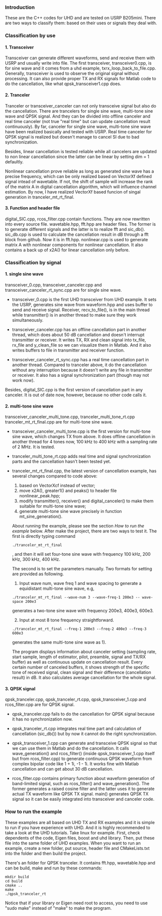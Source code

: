 ### Introduction
These are the C++ codes for UHD and are tested on USRP B205mini. There are two ways to classify them: based on their uses or signals they deal with. 

### Classification by use
#### 1. Transceiver
Transceiver can generate different waveforms, send and receive them with USRP and usually write into file. The first transceiver, transceiver0.cpp, is for sine wave and it comes from a uhd example, txrx_loop_back_to_file.cpp. Generally, transceiver is used to observe the original signal without processing. It can also provide proper TX and RX signals for Matlab code to do the cancellation, like what qpsk\_transceiver1.cpp does.

#### 2. Tranceler
Tranceler or transceiver\_canceler can not only transceive signal but also do the cancellation. There are trancelers for single sine wave, multi-tone sine wave and QPSK signal. And they can be divided into offline canceler and real time canceler (not true "real time" but can update cancellation result continuously). By far, canceler for single sine wave, multi-tone sine wave have been realized basically and tested with USRP. Real time canceler for QPSK signal is realized but doesn't manage to cancel SI due to bad synchronization.

Besides, linear cancellation is tested reliable while all cancelers are updated to non linear cancellation since the latter can be linear by setting dim = 1 defaultly. 

Nonlinear cancellation prove reliable as long as generated sine wave has a precise frequency, which can be only realized based on VectorXf defined signal intead of wavetable. If not, the shift of sample will increase the rank of the matrix A in digital cancellation algorithm, which will influence channel estimation. By now, I have realized VectorXf based funcion of singal generation in tranceler_mt_rt\_final.  

#### 3. Function and header file
digital\_SIC.cpp, rcos\_filter.cpp contain functions. They are now rewritten into every source file.
wavetable.hpp, fft.hpp are header files. The former is to generate different signals and the latter is to realize fft and sic\_db().
sic\_db.cpp is used to calculate the cancellation result in dB through a fft block from github. Now it is in fft.hpp.
nonlinear.cpp is used to generate matrix A with nonlinear components for nonlinear cancellation. It also contains a back up of x2A() for linear cancellation only before.

### Classification by signal
#### 1. single sine wave
transceiver\_0.cpp, transceiver\_canceler.cpp and transceiver_canceler_rt\_sync.cpp are for single sine wave. 

* transceiver\_0.cpp is the first UHD transceiver from UHD example. It sets the USRP, generates sine wave from waveform.hpp and uses buffer to send and receive signal. Receiver, recv_to_file(), is in the main thread while transmitter() is in another thread to make sure they work simultaneously. 

* transceiver\_canceler.cpp has an offline cancellation part in another thread, which does about 50 dB cancellation and doesn't interrupt transmitter or receiver. It writes TX, RX and clean signal into tx\_file, rx\_file and y_clean_file so we can visualize them in Matlab. And it also writes buffers to file in transmitter and receiver function.

* transceiver_canceler_rt\_sync.cpp has a real time cancellation part in another thread. Compared to tranceler above, it do the cancellation without any interruption because it doesn't write any file in transmitter or receiver. It also has a signal synchronization part (though may not work now). 

Besides, digital\_SIC.cpp is the first version of cancellation part in any canceler. It is out of date now, however, because no other code calls it.

#### 2. multi-tone sine wave
transceiver_canceler_multi\_tone.cpp, tranceler_multi_tone\_rt.cpp tranceler_mt_rt\_final.cpp are for multi-tone sine wave.

* transceiver_canceler_multi\_tone.cpp is the first version for multi-tone sine wave, which changes TX from above. It does offline cancellation in another thread for 4 tones now, 100 kHz to 400 kHz with a sampling rate of 2 MHz. It is tested. 

* tranceler_multi_tone\_rt.cpp adds real time and signal synchronization parts and the cancellation hasn't been tested yet. 

* tranceler_mt_rt\_final.cpp, the latest version of cancellation example, has several changes compared to code above: 
  1) based on VectorXcf instead of vector; 
  2) move x2A(), greater1() and peaks() to header file nonlinear\_peak.hpp; 
  3) modify transmitter(), receiver() and digital\_canceler() to make them suitable for multi-tone sine wave;
  4) generate multi-tone sine wave precisely in function mt_sine_generation().
  
  About running the example, please see the section *How to run the example* below. After make the project, there are two ways to test it. The first is directly typing command
  ```
  ./tranceler_mt_rt_final
  ```
  , and then it will set four-tone sine wave with frequency 100 kHz, 200 kHz, 300 kHz, 400 kHz.
  
  The second is to set the parameters manually. Two formats for setting are provided as following. 
  
  1) Input wave num, wave freq 1 and wave spacing to generate a equidistant multi-tone sine wave, e.g,
  ```
  ./tranceler_mt_rt_final --wave-num 3 --wave-freq-1 200e3 -- wave-space 200e3
  ```
  generates a two-tone sine wave with frequency 200e3, 400e3, 600e3.
  
  2) Input at most 8 tone frequency straightforward.
  ```
  ./tranceler_mt_rt_final --freq-1 200e3 --freq-2 400e3 --freq-3 600e3
  ```
  generates the same multi-tone sine wave as 1).
  
  The program displays information about canceler setting (sampling rate, start sample, length of estimator, pilot, preamble, signal and TX/RX buffer) as well as continuous update on cancellation result. Every certain number of canceled buffers, it shows strength of the specific tone of received signal, clean signal and their difference (cancellation result) in dB. It also calculates average cancellation for the whole signal.


#### 3. QPSK signal
qpsk_tranceler.cpp, qpsk_tranceler_rt.cpp, qpsk_transceiver\_1.cpp and rcos\_filter.cpp are for QPSK signal.

* qpsk\_tranceler.cpp fails to do the cancellation for QPSK signal because it has no synchronization now. 

* qpsk_tranceler_rt.cpp integrates real time part and calculation of cancellation (sic\_db()) but by now it cannot do the right synchronization. 

* qpsk_transceiver_1.cpp can generate and transceive QPSK signal so that we can use them in Matlab and do the cancellation. It calls wave\_generation() and rcos\_filter() (inside qpsk_transceiver_1.cpp itself but from rcos\_filter.cpp) to generate continuous QPSK waveform from complex bipolar code like 1 + 1i, -1 - 1i. It works fine with Matlab cancellation and can get about 30 dB cancellation.

* rcos\_filter.cpp contains primary function about waveform generation of band-limited signal, such as rcos_filter() and wave_generation(). The former generates a raised cosine filter and the latter uses it to generate actual TX waveform like QPSK TX signal. main() generates QPSK TX signal so it can be easily integrated into transceiver and canceler code.


### How to run the example
These examples are all based on UHD TX and RX examples and it is simple to run if you have experience with UHD. And it is highly recommended to take a look at the UHD tutorials. Take linux for example. First, check dependents of the code, Eigen files, boost and uhd library. Then, put these file into the same folder of UHD examples. When you want to run an example, create a new folder, put source, header file and CMakeLists.txt into the folder and then build the project.

There's an folder for QPSK tranceler. It contains fft.hpp, wavetable.hpp and can be build, make and run by these commands:

```
mkdir build
cd build
cmake ..
make
./qpsk_tranceler_rt
```

Notice that if your library or Eigen need root to access, you need to use "sudo make" instead of "make" to make the program.
